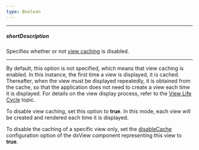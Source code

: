 ```yaml
---
type: Boolean
---
```

---
##### shortDescription
Specifies whether or not [view caching](/api-reference/40%20SPA%20Framework/HtmlApplication/1%20Configuration/viewCache.md '/Documentation/ApiReference/SPA_Framework/HtmlApplication/Configuration/#viewCache') is disabled.

---
By default, this option is not specified, which means that view caching is enabled. In this instance, the first time a view is displayed, it is cached. Thereafter, when the view must be displayed repeatedly, it is obtained from the cache, so that the application does not need to create a view each time it is displayed. For details on the view display process, refer to the [View Life Cycle](/concepts/40%20SPA%20Framework/1%20Views%20and%20Layouts/8%20View%20Life%20Cycle.md '/Documentation/Guide/SPA_Framework/Views_and_Layouts/#View_Life_Cycle') topic.

To disable view caching, set this option to **true**. In this mode, each view will be created and rendered each time it is displayed.

To disable the caching of a specific view only, set the [disableCache](/api-reference/40%20SPA%20Framework/Markup%20Components/dxView/1%20Configuration/disableCache.md '/Documentation/ApiReference/SPA_Framework/Markup_Components/dxView/Configuration/#disableCache') configuration option of the dxView component representing this view to **true**.